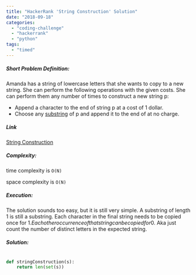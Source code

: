 ```yaml
---
title: "HackerRank 'String Construction' Solution"
date: "2018-09-18"
categories: 
  - "coding-challenge"
  - "hackerrank"
  - "python"
tags: 
  - "timed"
---
```


##### Short Problem Definition:

Amanda has a string of lowercase letters that she wants to copy to a new string. She can perform the following operations with the given costs. She can perform them any number of times to construct a new string p:

- Append a character to the end of string p at a cost of 1 dollar.
- Choose any [substring](https://en.wikipedia.org/wiki/Substring) of p and append it to the end of at no charge.

##### Link

[String Construction](https://www.hackerrank.com/challenges/string-construction)

##### Complexity:

time complexity is `O(N)`

space complexity is `O(N)`

##### Execution:

The solution sounds too easy, but it is still very simple. A substring of length 1 is still a substring. Each character in the final string needs to be copied once for 1$. Each other occurrence of that string can be copied for 0$. Aka just count the number of distinct letters in the expected string.

##### Solution:

```python

def stringConstruction(s):
    return len(set(s))
```
